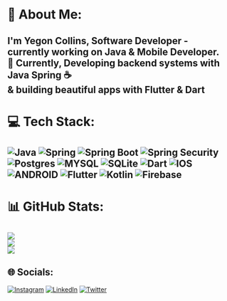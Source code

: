 # 💫 About Me:
I'm Yegon Collins, Software Developer - currently working on  Java & Mobile Developer.<br>🌱 Currently, Developing backend systems with Java Spring ☕ <br>& building beautiful apps with Flutter & Dart
---
# 💻 Tech Stack:
![Java](https://img.shields.io/badge/java-%23ED8B00.svg?style=plastic&logo=java&logoColor=white)
![Spring](https://img.shields.io/badge/spring-%236DB33F.svg?style=plastic&logo=spring&logoColor=white)
![Spring Boot](https://img.shields.io/badge/springboot-%236DB33F.svg?style=plastic&logo=spring-boot)
![Spring Security](https://img.shields.io/badge/spring%20security-%236DB33F.svg?style=plastic&logo=spring-security&logoColor=white)
![Postgres](https://img.shields.io/badge/postgres-%23336791.svg?style=plastic&logo=postgresql&logoColor=white)
![MYSQL](https://img.shields.io/badge/mysql-%23336791.svg?style=plastic&logo=mysql&logoColor=white)
![SQLite](https://img.shields.io/badge/sqlite-%2307405e.svg?style=plastic&logo=sqlite&logoColor=white) 
![Dart](https://img.shields.io/badge/dart-%230175C2.svg?style=plastic&logo=dart&logoColor=white) 
![IOS](https://img.shields.io/badge/IOS-%2320232a.svg?style=plastic&logo=apple&logoColor=white) 
![ANDROID](https://img.shields.io/badge/android-%2320232a.svg?style=plastic&logo=android&logoColor=%a4c639) 
![Flutter](https://img.shields.io/badge/Flutter-%2302569B.svg?style=plastic&logo=Flutter&logoColor=white) 
![Kotlin](https://img.shields.io/badge/kotlin-%230095D5.svg?style=plastic&logo=kotlin&logoColor=white)
![Firebase](https://img.shields.io/badge/firebase-%23039BE5.svg?style=plastic&logo=firebase) 
---
# 📊 GitHub Stats:
![](https://github-readme-stats.vercel.app/api?username=yegoncollins&theme=algolia&hide_border=false&include_all_commits=false&count_private=true)<br/>
![](https://github-readme-streak-stats.herokuapp.com/?user=yegoncollins&theme=algolia&hide_border=false)<br/>
![](https://github-readme-stats.vercel.app/api/top-langs/?username=yegoncollins&theme=algolia&hide_border=false&include_all_commits=false&count_private=true&layout=compact)
---
## 🌐 Socials:
[![Instagram](https://img.shields.io/badge/Instagram-%23E4405F.svg?logo=Instagram&logoColor=white)](https://instagram.com/yeins) [![LinkedIn](https://img.shields.io/badge/LinkedIn-%230077B5.svg?logo=linkedin&logoColor=white)](https://linkedin.com/in/yegoncollins) [![Twitter](https://img.shields.io/badge/Twitter-%231DA1F2.svg?logo=Twitter&logoColor=white)](https://twitter.com/yegonss) 


 
